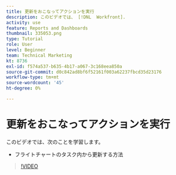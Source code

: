 ```yaml
---
title: 更新をおこなってアクションを実行
description: このビデオでは、 [!DNL  Workfront].
activity: use
feature: Reports and Dashboards
thumbnail: 335053.png
type: Tutorial
role: User
level: Beginner
team: Technical Marketing
kt: 8736
exl-id: f574a537-b635-4b17-a067-3c168eea850a
source-git-commit: d0c842ad8bf6f52161f003a62237fbcd35d23176
workflow-type: tm+mt
source-wordcount: '45'
ht-degree: 0%

---
```


# 更新をおこなってアクションを実行

このビデオでは、次のことを学習します。

* フライトチャートのタスク内から更新する方法

>[!VIDEO](https://video.tv.adobe.com/v/335053/?quality=12)
